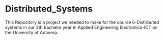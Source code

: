 ﻿# Distributed_Systems

This Repository is a project we needed to make for the course 6-Distributed systems in our 3th bachelor year in Applied Engineering Electronics-ICT on the University of Antwerp.
